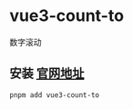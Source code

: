 # vue3-count-to
数字滚动

## 安装 [官网地址](https://github.com/xiaofan9/vue-count-to)
```
pnpm add vue3-count-to
```
